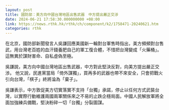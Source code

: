 ```yaml
---
layout: post
title: 國防部：美方向中國台灣地區出售武器　中方提出嚴正交涉
date: 2024-06-21 17:58:30.000000000 +08:00
link: https://news.rthk.hk/rthk/ch/component/k2/1758471-20240621.htm
categories: rthk
---
```


在北京，國防部新聞發言人吳謙回應美國新一輪對台軍售時指出，美方頻頻對台售武，用台灣老百姓的血汗錢養肥自己的軍工復合體，不惜把台灣變成「火藥桶」。這無異於謀財害命、自私虛偽至極。

吳謙說，美方向中國台灣地區出售武器，中方對此堅決反對，向美方提出嚴正交涉。 他又說，民進黨當局「倚外謀獨」，買再多的武器也帶不來安全，只會把戰火引向台灣，「棋子」終將淪為「棄子」。 
 
吳謙表示，中方敦促美方切實落實不支持「台獨」承諾，停止以任何方式武裝台灣，以實際行動維護兩國兩軍關係來之不易的止跌企穩局面。中國人民解放軍將全面加強練兵備戰，堅決粉碎一切「台獨」分裂圖謀。
